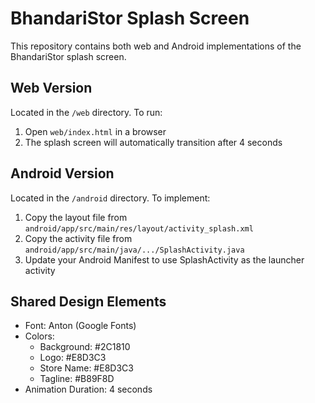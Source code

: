# BhandariStor Splash Screen

This repository contains both web and Android implementations of the BhandariStor splash screen.

## Web Version
Located in the `/web` directory. To run:
1. Open `web/index.html` in a browser
2. The splash screen will automatically transition after 4 seconds

## Android Version
Located in the `/android` directory. To implement:
1. Copy the layout file from `android/app/src/main/res/layout/activity_splash.xml`
2. Copy the activity file from `android/app/src/main/java/.../SplashActivity.java`
3. Update your Android Manifest to use SplashActivity as the launcher activity

## Shared Design Elements
- Font: Anton (Google Fonts)
- Colors:
  - Background: #2C1810
  - Logo: #E8D3C3
  - Store Name: #E8D3C3
  - Tagline: #B89F8D
- Animation Duration: 4 seconds
